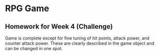 # RPG Game
## Homework for Week 4 (Challenge)
Game is complete except for fine tuning of hit points, attack power, and counter attack power.  These are clearly described in the game object and can be changed in one spot.
